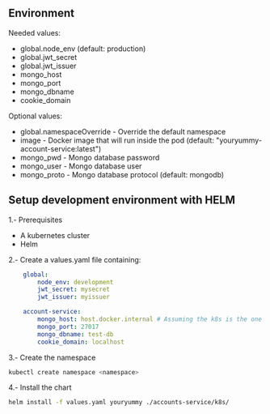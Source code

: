 ## Environment
Needed values:
* global.node_env (default: production)
* global.jwt_secret
* global.jwt_issuer
* mongo_host
* mongo_port
* mongo_dbname
* cookie_domain

Optional values:
* global.namespaceOverride - Override the default namespace
* image - Docker image that will run inside the pod (default: "youryummy-account-service:latest")
* mongo_pwd - Mongo database password
* mongo_user - Mongo database user
* mongo_proto - Mongo database protocol (default: mongodb)

## Setup development environment with HELM
1.- Prerequisites
* A kubernetes cluster
* Helm

2.- Create a values.yaml file containing:
```yaml
    global:
        node_env: development
        jwt_secret: mysecret 
        jwt_issuer: myissuer

    account-service:
        mongo_host: host.docker.internal # Assuming the k8s is the one provided by Docker-Desktop
        mongo_port: 27017
        mongo_dbname: test-db
        cookie_domain: localhost
```

3.- Create the namespace
```sh
kubectl create namespace <namespace>
```

4.- Install the chart
```sh
helm install -f values.yaml youryummy ./accounts-service/k8s/
```